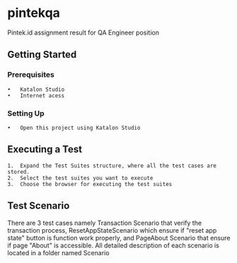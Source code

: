# pintekqa
Pintek.id assignment result for QA Engineer position

## Getting Started

### Prerequisites

	•	Katalon Studio 
	•	Internet acess

### Setting Up

	•	Open this project using Katalon Studio

## Executing a Test

	1.	Expand the Test Suites structure, where all the test cases are stored.
	2.	Select the test suites you want to execute
	3.	Choose the browser for executing the test suites

## Test Scenario

There are 3 test cases namely Transaction Scenario that verify the transaction process, ResetAppStateScenario which ensure if "reset app state" button is function work properly, and PageAbout Scenario that ensure if page "About" is accessible. All detailed description of each scenario is located in a folder named Scenario
